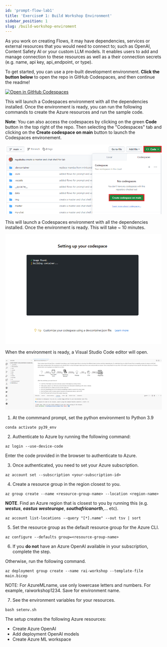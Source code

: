 ```yaml
---
id: 'prompt-flow-lab1'
title: 'Exercise# 1: Build Workshop Environment'
sidebar_position: 1
slug: /build-workshop-enviroment
---
```


As you work on creating Flows, it may have dependencies, services or external resources that you would need to connect to; such as OpenAI, Content Safety AI or your custom LLM models.  It enables users to add and manage connection to these resources as well as a their connection secrets (e.g. name, api key, api_endpoint, or type).  

To get started, you can use a pre-built development environment. **Click the button below** to open the repo in GitHub Codespaces, and then continue the readme!

[![Open in GitHub Codespaces](https://github.com/codespaces/badge.svg)](https://codespaces.new/Azure-Samples/rai-prompt-flow-workshop?quickstart=1)  

This will launch a Codespaces environment with all the dependencies installed.  Once the environment is ready, you can run the following commands to create the Azure resources and run the sample code.

**Note**: You can also access the codespaces by clicking on the green **Code** button in the top right of the repo.  Then selecting the "Codespaces" tab and clicking on the **Create codespace on main** button to launch the Codespaces environement.

![](/img/tutorial/gh-codespaces.png)

This will launch a Codespaces environment with all the dependencies installed.  Once the environment is ready. This will take ~ 10 minutes.  

![](/img/tutorial/github-load-codespaces.png)

When the environment is ready, a Visual Studio Code editor will open.

![](/img/tutorial/vsc-prompt.png)

1. At the commmand prompt, set the python environment to Python 3.9

```shell
conda activate py39_env
```

2. Authenticate to Azure by running the following command:

```shell
az login --use-device-code
```

Enter the code provided in the browser to authenticate to Azure.  

3. Once authenticated, you need to set your Azure subscription.

```shell
az account set --subscription <your-subscription-id>
```
4.	Create a resource group in the region closest to you.
```shell
az group create --name <resource-group-name> --location <region-name>
```

**NOTE**.  Find an Azure region that is closest to you by running this (e.g. ***westus***,  ***eastus*** ***westeurope***, ***southafricanorth***,... etc).  
```shell
az account list-locations --query "[*].name" --out tsv | sort
```

5. Set the resource group as the default resource group for the Azure CLI.
```shell
az configure --defaults group=<resource-group-name>
```
6. If you **do not** have an Azure OpenAI available in your subscription, complete the step.

Otherwise, run the following command.
```shell
az deployment group create --name rai-workshop --template-file main.bicep
```

NOTE: For AzureMLname, use only lowercase letters and numbers.  For example, raiworkshop1234.  Save for environment name.

7. See the environment variables for your resources.
```shell
bash setenv.sh
```
The setup creates the following Azure resources:

-	Create Azure OpenAI
-	Add deployment OpenAI models
-	Create Azure ML workspace


